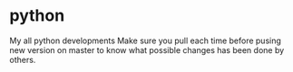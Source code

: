 # python
My all python developments
Make sure you pull each time before pusing new version on master to know what possible changes has been done by others.
